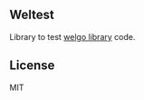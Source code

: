 ## Weltest

Library to test [welgo library](https://github.com/Bloomca/welgo) code.

## License

MIT